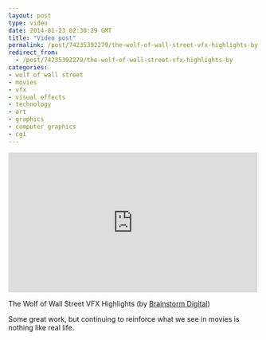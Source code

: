 ```yaml
---
layout: post
type: video
date: 2014-01-23 02:30:29 GMT
title: "Video post"
permalink: /post/74235392279/the-wolf-of-wall-street-vfx-highlights-by
redirect_from: 
  - /post/74235392279/the-wolf-of-wall-street-vfx-highlights-by
categories:
- wolf of wall street
- movies
- vfx
- visual effects
- technology
- art
- graphics
- computer graphics
- cgi
---
```

<iframe src="https://player.vimeo.com/video/83523133?h=c4537cabca&amp;title=0&amp;byline=0&amp;portrait=0&amp;app_id=122963" width="500" height="281" frameborder="0" allow="autoplay; fullscreen; picture-in-picture" allowfullscreen title="The Wolf of Wall Street VFX Highlights"></iframe>

<p>The Wolf of Wall Street VFX Highlights (by <a href="http://vimeo.com/83523133">Brainstorm Digital</a>)</p>

<p>Some great work, but continuing to reinforce what we see in movies is nothing like real life.</p>